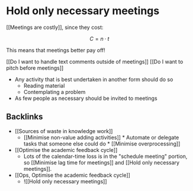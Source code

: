 # Hold only necessary meetings
[[Meetings are costly]], since they cost:

$$ C = n · t $$

This means that meetings better pay off!

[[Do I want to handle text comments outside of meetings]]
[[Do I want to pitch before meetings]]

* Any activity that is best undertaken in another form should do so
	* Reading material
	* Contemplating a problem
* As few people as necessary should be invited to meetings

## Backlinks
* [[Sources of waste in knowledge work]]
	* [[Minimise non-value adding activities]]
	\* Automate or delegate tasks that someone else could do
	\* [[Minimise overprocessing]]
* [[Optimise the academic feedback cycle]]
	* Lots of the calendar-time loss is in the "schedule meeting" portion, so [[Minimise lag time for meetings]] and [[Hold only necessary meetings]].
* [[Ops, Optimise the academic feedback cycle]]
	* ![[Hold only necessary meetings]]

<!-- #service -->

<!-- {BearID:B27C81BB-8713-479F-9BE1-43FD92230C16-15756-0000130BB6E2BAAC} -->
